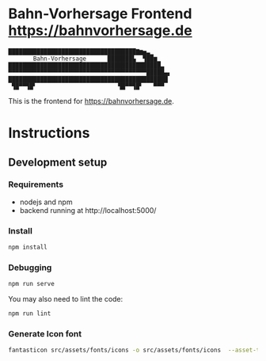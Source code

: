 # Bahn-Vorhersage Frontend https://bahnvorhersage.de

```
████████████████████████████████████▇▆▅▃▁
       Bahn-Vorhersage      ███████▙  ▜██▆▁
███████████████████████████████████████████▃
▀▀▀▀▀▀▀▀▀▀▀▀▀▀▀▀▀▀▀▀▀▀▀▀▀▀▀▀▀▀▀▀▀▀▀▀▀▀▀█████▄▖
█████████████████████████████████████████████
 ▜█▀▀▜█▘                       ▜█▀▀▜█▘   ▀▀▀
```

This is the frontend for https://bahnvorhersage.de.

# Instructions

## Development setup

### Requirements

- nodejs and npm
- backend running at http://localhost:5000/

### Install

```bash
npm install
```

### Debugging

```bash
npm run serve
```

You may also need to lint the code:

```bash
npm run lint
```

### Generate Icon font
```bash
fantasticon src/assets/fonts/icons -o src/assets/fonts/icons  --asset-types scss --normalize --fonts-url assets/fonts/icons
```

